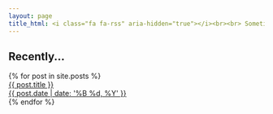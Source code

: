 ```yaml
---
layout: page
title_html: <i class="fa fa-rss" aria-hidden="true"></i><br><br> Sometimes I <em>write</em> stuff
---
```

## Recently...
<section class="posts">
    {% for post in site.posts %}
    <a href="{{ post.url }}" class="post">
        <div class="image" style="background-image: url({{ post.image }});"></div>
        <span class="thumb-title">{{ post.title }}</span>
        <footer>
            <span class="date">{{ post.date | date: '%B %d, %Y' }}</span>
        </footer>
    </a>
    {% endfor %}
</section>
